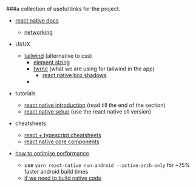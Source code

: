 ###a collection of useful links for the project.

- [react native docs](https://reactnative.dev/docs)
  - [networking](https://reactnative.dev/docs/network)


- UI/UX
  - [tailwind](https://tailwindcss.com) (alternative to css)
    - [element sizing](https://tailwindcss.com/docs/flex-basis)
    - [twrnc](https://github.com/jaredh159/tailwind-react-native-classnames) (what we are using for tailwind in the app)
      - [react native box shadows](https://github.com/jaredh159/tailwind-react-native-classnames)
    - 


- tutorials
  - [react native introduction](https://reactnative.dev/docs/getting-started) (read till the end of the section)
  - [react native setup](https://reactnative.dev/docs/environment-setup) (use the react native cli version)



- cheatsheets
  - [react + typescript cheatsheets](https://github.com/typescript-cheatsheets/react#reacttypescript-cheatsheets)
  - [react native core components](https://www.codecademy.com/learn/learn-react-native/modules/core-components-react-native/cheatsheet)



- [how to optimise performance](https://reactnative.dev/docs/performance)
  - use `yarn react-native run-android --active-arch-only` for ~75% faster android build times
  - [if we need to build native code](https://reactnative.dev/docs/build-speed#use-a-compiler-cache)